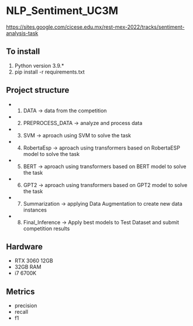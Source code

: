 # NLP_Sentiment_UC3M
https://sites.google.com/cicese.edu.mx/rest-mex-2022/tracks/sentiment-analysis-task

## To install
1. Python version 3.9.*
2. pip install -r requirements.txt

## Project structure
- 1. DATA -> data from the competition
- 2. PREPROCESS_DATA -> analyze and process data
- 3. SVM -> aproach using SVM to solve the task  
- 4. RobertaEsp -> aproach using transformers based on RobertaESP model to solve the task  
- 5. BERT -> aproach using transformers based on BERT model to solve the task  
- 6. GPT2 -> aproach using transformers based on GPT2 model to solve the task  
- 7. Summarization -> applying Data Augmentation to create new data instances
- 8. Final_Inference -> Apply best models to Test Dataset and submit competition results

## Hardware
- RTX 3060 12GB
- 32GB RAM
- i7 6700K

## Metrics
- precision
- recall
- f1